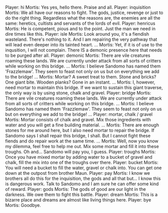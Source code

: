 Player: hi
Mortis: Yes yes, hello there. Praise and all.
Player: inquisition
Mortis: We all have our reasons to fight. The gods, justice, revenge or just to do the right thing. Regardless what the reasons are, the enemies are all the same: heretics, cultists and servants of the lords of evil.
Player: henricus
Mortis: He is competent, pious and to the point. Just the man we need in dire times like this.
Player: isle
Mortis: Look around you, it's a fiendish wasteland. There's nothing to it. And I am repairing the very pathway that will lead even deeper into its tainted heart. ...
Mortis: Yet, if it is of use to the inqusition, I will not complain. There IS a demonic presence here that needs to be purged after all.
Player: demonic
Mortis: There are vile creatures roaming these lands. We are currently under attack from all sorts of critters while working on this bridge. ...
Mortis: I believe Sandomo has named them 'Frazzlemaw'. They seem to feast not only on us but on everything we add to the bridge! ...
Mortis: Mortar? A sweet treat to them. Stone and bricks? One giant bite. Wooden planks? Gone in an instant. ...
Mortis: I, however, need mortar to maintain this bridge. If we want to sustain this giant traverse, the only way is by using stone, chalk and gravel.
Player: bridge
Mortis: There are vile creatures roaming these lands. We are currently under attack from all sorts of critters while working on this bridge. ...
Mortis: I believe Sandomo has named them 'Frazzlemaw'. They seem to feast not only on us but on everything we add to the bridge! ...
Player: mortar, chalk / gravel
Mortis: Mortar consists of chalk and gravel. Mix those ingredients with water and you will get a fine building material. ...
Mortis: There are enough stones for me around here, but I also need mortar to repair the bridge. If Sandomo says I shall repair this bridge, I shall. But I cannot fight these fiends and do repair work at the same time. ...
Mortis: Well, now you know my dilemma, feel free to help me out. Mix some mortar and fill it into these troughs. Oh and... Sandomo will pay you, I guess.
Player: troughs
Mortis: Once you have mixed mortar by adding water to a bucket of gravel and chalk, fill the mix into one of the troughs over there.
Player: bucket
Mortis: You will need a bucket to fill the water, gravel or chalk into. You can get one down at the outpost from brother Maun.
Player: pay
Mortis: I know we brothers all do this for the inquisition, the gods and all that but... I know this is dangerous work. Talk to Sandomo and I am sure he can offer some kind of reward.
Player: gods
Mortis: The gods of good are our light in the darkness. We owe them to fight this battle.
Player: dream
Mortis: This is a bizarre place and dreams are almost like living things here.
Player: bye
Mortis: Goodbye.